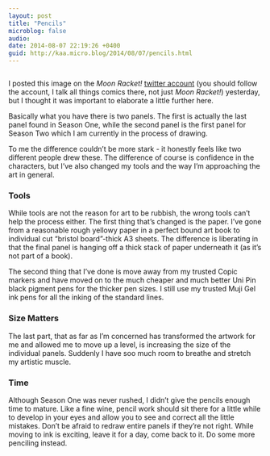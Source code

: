 ```yaml
---
layout: post
title: "Pencils"
microblog: false
audio: 
date: 2014-08-07 22:19:26 +0400
guid: http://kaa.micro.blog/2014/08/07/pencils.html
---
```

<p><img src="https://www.kaa.bz/uploads/2018/8b3d4a958e.jpg" alt="" /></p>

<p>I posted this image on the <em>Moon Racket!</em> <a href="http://twitter.com/moonracket">twitter account</a> (you should follow the account, I talk all things comics there, not just <em>Moon Racket!</em>) yesterday, but I thought it was important to elaborate a little further here.</p>

<p>Basically what you have there is two panels. The first is actually the last panel found in Season One, while the second panel is the first panel for Season Two which I am currently in the process of drawing.</p>

<p>To me the difference couldn&rsquo;t be more stark - it honestly feels like two different people drew these. The difference of course is confidence in the characters, but I&rsquo;ve also changed my tools and the way I&rsquo;m approaching the art in general.</p>

<h3>Tools</h3>

<p>While tools are not the reason for art to be rubbish, the wrong tools can&rsquo;t help the process either. The first thing that&rsquo;s changed is the paper. I&rsquo;ve gone from a reasonable rough yellowy paper in a perfect bound art book to individual cut &ldquo;bristol board&rdquo;-thick A3 sheets. The difference is liberating in that the final panel is hanging off a thick stack of paper underneath it (as it&rsquo;s not part of a book).</p>

<p>The second thing that I&rsquo;ve done is move away from my trusted Copic markers and have moved on to the much cheaper and much better Uni Pin black pigment pens for the thicker pen sizes. I still use my trusted Muji Gel ink pens for all the inking of the standard lines.</p>

<h3>Size Matters</h3>

<p>The last part, that as far as I&rsquo;m concerned has transformed the artwork for me and allowed me to move up a level, is increasing the size of the individual panels. Suddenly I have soo much room to breathe and stretch my artistic muscle.</p>

<h3>Time</h3>

<p>Although Season One was never rushed, I didn&rsquo;t give the pencils enough time to mature. Like a fine wine, pencil work should sit there for a little while to develop in your eyes and allow you to see and correct all the little mistakes. Don&rsquo;t be afraid to redraw entire panels if they&rsquo;re not right. While moving to ink is exciting, leave it for a day, come back to it. Do some more penciling instead.</p>
